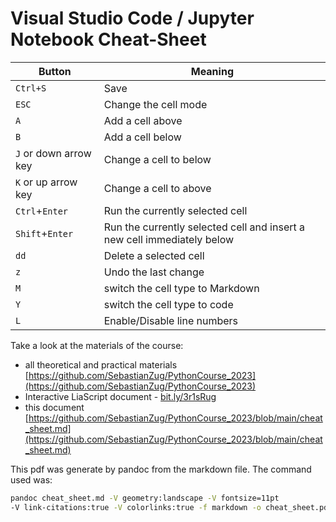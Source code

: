# Visual Studio Code / Jupyter Notebook Cheat-Sheet

| Button                | Meaning                                                                 |
| --------------------- | ----------------------------------------------------------------------- |
| `Ctrl+S`              | Save                                                                    |
| `ESC`                 | Change the cell mode                                                    |
| `A`                   | Add a cell above                                                        |
| `B`                   | Add a cell below                                                        |
| `J` or down arrow key | Change a cell to below                                                  |
| `K` or up arrow key   | Change a cell to above                                                  |
| `Ctrl`+`Enter`        | Run the currently selected cell                                         |
| `Shift`+`Enter`       | Run the currently selected cell and insert a new cell immediately below |
| `dd`                  | Delete a selected cell                                                  |
| `z`                   | Undo the last change                                                    |
| `M`                   | switch the cell type to Markdown                                        |
| `Y`                   | switch the cell type to code                                            |
| `L`                   | Enable/Disable line numbers                                             |

Take a look at the materials of the course:

+ all theoretical and practical materials [https://github.com/SebastianZug/PythonCourse_2023](https://github.com/SebastianZug/PythonCourse_2023)
+ Interactive LiaScript document - [bit.ly/3r1sRug](bit.ly/3r1sRug)
+ this document [https://github.com/SebastianZug/PythonCourse_2023/blob/main/cheat_sheet.md](https://github.com/SebastianZug/PythonCourse_2023/blob/main/cheat_sheet.md)


This pdf was generate by pandoc from the markdown file. The command used was:

```bash
pandoc cheat_sheet.md -V geometry:landscape -V fontsize=11pt 
-V link-citations:true -V colorlinks:true -f markdown -o cheat_sheet.pdf
```